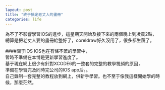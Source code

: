 ```yaml
---
layout: post
title: "終于搞定老丈人的畫冊"
categories: life
---
```


為不了不影響學習IOS的進步，這星期天開始及接下來的兩個晚上到凌晨2點，   
總算是把老丈人要的畫冊給整好了，coreldraw好久沒用了，很多都生蔬了。

####關于IOS
IOS也在有條不紊的學習中，   
暫時不準備在本博是更新學習進度了。   
基于現在網上很少有針對XCODE6的一整套的完整的教學視頻的原因，   
準備在學習完及同時完公司的IOS app后。。     
自己錄制一套完整的教程放到網上，供新手學習。也不至于像我這樣開始學的時候，那麼茫然。
